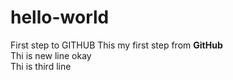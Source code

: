 # hello-world
First step to GITHUB
This my first step from **GitHub**  
Thi is new line okay  
Thi is third line 
